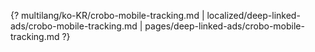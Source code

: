 {? multilang/ko-KR/crobo-mobile-tracking.md | localized/deep-linked-ads/crobo-mobile-tracking.md | pages/deep-linked-ads/crobo-mobile-tracking.md ?}
